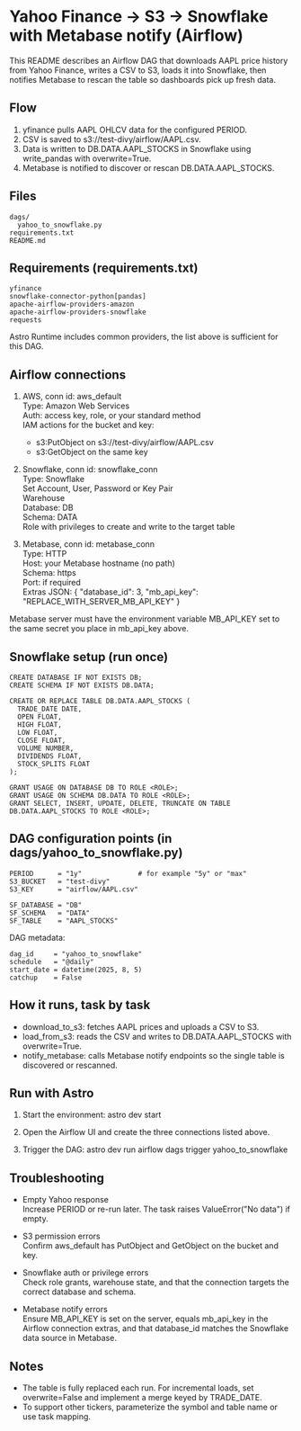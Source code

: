 # Yahoo Finance → S3 → Snowflake with Metabase notify (Airflow)

This README describes an Airflow DAG that downloads AAPL price history from Yahoo Finance, writes a CSV to S3, loads it into Snowflake, then notifies Metabase to rescan the table so dashboards pick up fresh data.

## Flow
1. yfinance pulls AAPL OHLCV data for the configured PERIOD.
2. CSV is saved to s3://test-divy/airflow/AAPL.csv.
3. Data is written to DB.DATA.AAPL_STOCKS in Snowflake using write_pandas with overwrite=True.
4. Metabase is notified to discover or rescan DB.DATA.AAPL_STOCKS.

## Files
    dags/
      yahoo_to_snowflake.py
    requirements.txt
    README.md

## Requirements (requirements.txt)
    yfinance
    snowflake-connector-python[pandas]
    apache-airflow-providers-amazon
    apache-airflow-providers-snowflake
    requests

Astro Runtime includes common providers, the list above is sufficient for this DAG.

## Airflow connections

1) AWS, conn id: aws_default  
   Type: Amazon Web Services  
   Auth: access key, role, or your standard method  
   IAM actions for the bucket and key:
    - s3:PutObject on s3://test-divy/airflow/AAPL.csv
    - s3:GetObject on the same key

2) Snowflake, conn id: snowflake_conn  
   Type: Snowflake  
   Set Account, User, Password or Key Pair  
   Warehouse  
   Database: DB  
   Schema: DATA  
   Role with privileges to create and write to the target table

3) Metabase, conn id: metabase_conn  
   Type: HTTP  
   Host: your Metabase hostname (no path)  
   Schema: https  
   Port: if required  
   Extras JSON:
    {
      "database_id": 3,
      "mb_api_key": "REPLACE_WITH_SERVER_MB_API_KEY"
    }

Metabase server must have the environment variable MB_API_KEY set to the same secret you place in mb_api_key above.

## Snowflake setup (run once)

    CREATE DATABASE IF NOT EXISTS DB;
    CREATE SCHEMA IF NOT EXISTS DB.DATA;

    CREATE OR REPLACE TABLE DB.DATA.AAPL_STOCKS (
      TRADE_DATE DATE,
      OPEN FLOAT,
      HIGH FLOAT,
      LOW FLOAT,
      CLOSE FLOAT,
      VOLUME NUMBER,
      DIVIDENDS FLOAT,
      STOCK_SPLITS FLOAT
    );

    GRANT USAGE ON DATABASE DB TO ROLE <ROLE>;
    GRANT USAGE ON SCHEMA DB.DATA TO ROLE <ROLE>;
    GRANT SELECT, INSERT, UPDATE, DELETE, TRUNCATE ON TABLE DB.DATA.AAPL_STOCKS TO ROLE <ROLE>;

## DAG configuration points (in dags/yahoo_to_snowflake.py)

    PERIOD      = "1y"              # for example "5y" or "max"
    S3_BUCKET   = "test-divy"
    S3_KEY      = "airflow/AAPL.csv"

    SF_DATABASE = "DB"
    SF_SCHEMA   = "DATA"
    SF_TABLE    = "AAPL_STOCKS"

DAG metadata:

    dag_id     = "yahoo_to_snowflake"
    schedule   = "@daily"
    start_date = datetime(2025, 8, 5)
    catchup    = False

## How it runs, task by task

- download_to_s3: fetches AAPL prices and uploads a CSV to S3.
- load_from_s3: reads the CSV and writes to DB.DATA.AAPL_STOCKS with overwrite=True.
- notify_metabase: calls Metabase notify endpoints so the single table is discovered or rescanned.

## Run with Astro

1) Start the environment:
    astro dev start

2) Open the Airflow UI and create the three connections listed above.

3) Trigger the DAG:
    astro dev run airflow dags trigger yahoo_to_snowflake

## Troubleshooting

- Empty Yahoo response  
  Increase PERIOD or re-run later. The task raises ValueError("No data") if empty.

- S3 permission errors  
  Confirm aws_default has PutObject and GetObject on the bucket and key.

- Snowflake auth or privilege errors  
  Check role grants, warehouse state, and that the connection targets the correct database and schema.

- Metabase notify errors  
  Ensure MB_API_KEY is set on the server, equals mb_api_key in the Airflow connection extras, and that database_id matches the Snowflake data source in Metabase.

## Notes

- The table is fully replaced each run. For incremental loads, set overwrite=False and implement a merge keyed by TRADE_DATE.
- To support other tickers, parameterize the symbol and table name or use task mapping.

